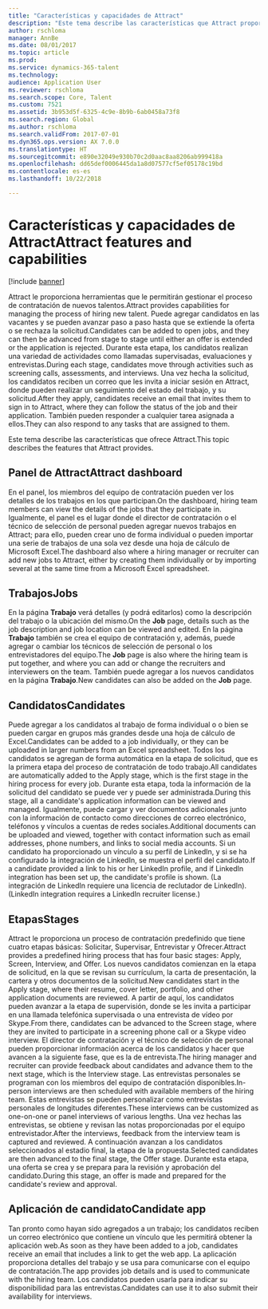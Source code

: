```yaml
---
title: "Características y capacidades de Attract"
description: "Este tema describe las características que Attract proporciona para gestionar el proceso de contratar nuevos talentos."
author: rschloma
manager: AnnBe
ms.date: 08/01/2017
ms.topic: article
ms.prod: 
ms.service: dynamics-365-talent
ms.technology: 
audience: Application User
ms.reviewer: rschloma
ms.search.scope: Core, Talent
ms.custom: 7521
ms.assetid: 3b953d5f-6325-4c9e-8b9b-6ab0458a73f8
ms.search.region: Global
ms.author: rschloma
ms.search.validFrom: 2017-07-01
ms.dyn365.ops.version: AX 7.0.0
ms.translationtype: HT
ms.sourcegitcommit: e890e32049e930b70c2d0aac8aa8206ab999418a
ms.openlocfilehash: dd65def0006445da1a8d07577cf5ef05178c19bd
ms.contentlocale: es-es
ms.lasthandoff: 10/22/2018

---
```

# <a name="attract-features-and-capabilities"></a><span data-ttu-id="c43ef-103">Características y capacidades de Attract</span><span class="sxs-lookup"><span data-stu-id="c43ef-103">Attract features and capabilities</span></span>

[!include [banner](includes/banner.md)]

<span data-ttu-id="c43ef-104">Attract le proporciona herramientas que le permitirán gestionar el proceso de contratación de nuevos talentos.</span><span class="sxs-lookup"><span data-stu-id="c43ef-104">Attract provides capabilities for managing the process of hiring new talent.</span></span> <span data-ttu-id="c43ef-105">Puede agregar candidatos en las vacantes y se pueden avanzar paso a paso hasta que se extiende la oferta o se rechaza la solicitud.</span><span class="sxs-lookup"><span data-stu-id="c43ef-105">Candidates can be added to open jobs, and they can then be advanced from stage to stage until either an offer is extended or the application is rejected.</span></span> <span data-ttu-id="c43ef-106">Durante esta etapa, los candidatos realizan una variedad de actividades como llamadas supervisadas, evaluaciones y entrevistas.</span><span class="sxs-lookup"><span data-stu-id="c43ef-106">During each stage, candidates move through activities such as screening calls, assessments, and interviews.</span></span> <span data-ttu-id="c43ef-107">Una vez hecha la solicitud, los candidatos reciben un correo que les invita a iniciar sesión en Attract, donde pueden realizar un seguimiento del estado del trabajo, y su solicitud.</span><span class="sxs-lookup"><span data-stu-id="c43ef-107">After they apply, candidates receive an email that invites them to sign in to Attract, where they can follow the status of the job and their application.</span></span> <span data-ttu-id="c43ef-108">También pueden responder a cualquier tarea asignada a ellos.</span><span class="sxs-lookup"><span data-stu-id="c43ef-108">They can also respond to any tasks that are assigned to them.</span></span>

<span data-ttu-id="c43ef-109">Este tema describe las características que ofrece Attract.</span><span class="sxs-lookup"><span data-stu-id="c43ef-109">This topic describes the features that Attract provides.</span></span>

## <a name="attract-dashboard"></a><span data-ttu-id="c43ef-110">Panel de Attract</span><span class="sxs-lookup"><span data-stu-id="c43ef-110">Attract dashboard</span></span>
<span data-ttu-id="c43ef-111">En el panel, los miembros del equipo de contratación pueden ver los detalles de los trabajos en los que participan.</span><span class="sxs-lookup"><span data-stu-id="c43ef-111">On the dashboard, hiring team members can view the details of the jobs that they participate in.</span></span> <span data-ttu-id="c43ef-112">Igualmente, el panel es el lugar donde el director de contratación o el técnico de selección de personal pueden agregar nuevos trabajos en Attract; para ello, pueden crear uno de forma individual o pueden importar una serie de trabajos de una sola vez desde una hoja de cálculo de Microsoft Excel.</span><span class="sxs-lookup"><span data-stu-id="c43ef-112">The dashboard also where a hiring manager or recruiter can add new jobs to Attract, either by creating them individually or by importing several at the same time from a Microsoft Excel spreadsheet.</span></span>

## <a name="jobs"></a><span data-ttu-id="c43ef-113">Trabajos</span><span class="sxs-lookup"><span data-stu-id="c43ef-113">Jobs</span></span>
<span data-ttu-id="c43ef-114">En la página **Trabajo** verá detalles (y podrá editarlos) como la descripción del trabajo o la ubicación del mismo.</span><span class="sxs-lookup"><span data-stu-id="c43ef-114">On the **Job** page, details such as the job description and job location can be viewed and edited.</span></span> <span data-ttu-id="c43ef-115">En la página **Trabajo** también se crea el equipo de contratación y, además, puede agregar o cambiar los técnicos de selección de personal o los entrevistadores del equipo.</span><span class="sxs-lookup"><span data-stu-id="c43ef-115">The **Job** page is also where the hiring team is put together, and where you can add or change the recruiters and interviewers on the team.</span></span> <span data-ttu-id="c43ef-116">También puede agregar a los nuevos candidatos en la página **Trabajo**.</span><span class="sxs-lookup"><span data-stu-id="c43ef-116">New candidates can also be added on the **Job** page.</span></span>

## <a name="candidates"></a><span data-ttu-id="c43ef-117">Candidatos</span><span class="sxs-lookup"><span data-stu-id="c43ef-117">Candidates</span></span>
<span data-ttu-id="c43ef-118">Puede agregar a los candidatos al trabajo de forma individual o o bien se pueden cargar en grupos más grandes desde una hoja de cálculo de Excel.</span><span class="sxs-lookup"><span data-stu-id="c43ef-118">Candidates can be added to a job individually, or they can be uploaded in larger numbers from an Excel spreadsheet.</span></span> <span data-ttu-id="c43ef-119">Todos los candidatos se agregan de forma automática en la etapa de solicitud, que es la primera etapa del proceso de contratación de todo trabajo.</span><span class="sxs-lookup"><span data-stu-id="c43ef-119">All candidates are automatically added to the Apply stage, which is the first stage in the hiring process for every job.</span></span> <span data-ttu-id="c43ef-120">Durante esta etapa, toda la información de la solicitud del candidato se puede ver y puede ser administrada.</span><span class="sxs-lookup"><span data-stu-id="c43ef-120">During this stage, all a candidate's application information can be viewed and managed.</span></span> <span data-ttu-id="c43ef-121">Igualmente, puede cargar y ver documentos adicionales junto con la información de contacto como direcciones de correo electrónico, teléfonos y vínculos a cuentas de redes sociales.</span><span class="sxs-lookup"><span data-stu-id="c43ef-121">Additional documents can be uploaded and viewed, together with contact information such as email addresses, phone numbers, and links to social media accounts.</span></span> <span data-ttu-id="c43ef-122">Si un candidato ha proporcionado un vínculo a su perfil de LinkedIn, y si se ha configurado la integración de LinkedIn, se muestra el perfil del candidato.</span><span class="sxs-lookup"><span data-stu-id="c43ef-122">If a candidate provided a link to his or her LinkedIn profile, and if LinkedIn integration has been set up, the candidate's profile is shown.</span></span> <span data-ttu-id="c43ef-123">(La integración de LinkedIn requiere una licencia de reclutador de LinkedIn).</span><span class="sxs-lookup"><span data-stu-id="c43ef-123">(LinkedIn integration requires a LinkedIn recruiter license.)</span></span>

## <a name="stages"></a><span data-ttu-id="c43ef-124">Etapas</span><span class="sxs-lookup"><span data-stu-id="c43ef-124">Stages</span></span>
<span data-ttu-id="c43ef-125">Attract le proporciona un proceso de contratación predefinido que tiene cuatro etapas básicas: Solicitar, Supervisar, Entrevistar y Ofrecer.</span><span class="sxs-lookup"><span data-stu-id="c43ef-125">Attract provides a predefined hiring process that has four basic stages: Apply, Screen, Interview, and Offer.</span></span> <span data-ttu-id="c43ef-126">Los nuevos candidatos comienzan en la etapa de solicitud, en la que se revisan su currículum, la carta de presentación, la cartera y otros documentos de la solicitud.</span><span class="sxs-lookup"><span data-stu-id="c43ef-126">New candidates start in the Apply stage, where their resume, cover letter, portfolio, and other application documents are reviewed.</span></span> <span data-ttu-id="c43ef-127">A partir de aquí, los candidatos pueden avanzar a la etapa de supervisión, donde se les invita a participar en una llamada telefónica supervisada o una entrevista de vídeo por Skype.</span><span class="sxs-lookup"><span data-stu-id="c43ef-127">From there, candidates can be advanced to the Screen stage, where they are invited to participate in a screening phone call or a Skype video interview.</span></span> <span data-ttu-id="c43ef-128">El director de contratación y el técnico de selección de personal pueden proporcionar información acerca de los candidatos y hacer que avancen a la siguiente fase, que es la de entrevista.</span><span class="sxs-lookup"><span data-stu-id="c43ef-128">The hiring manager and recruiter can provide feedback about candidates and advance them to the next stage, which is the Interview stage.</span></span> <span data-ttu-id="c43ef-129">Las entrevistas personales se programan con los miembros del equipo de contratación disponibles.</span><span class="sxs-lookup"><span data-stu-id="c43ef-129">In-person interviews are then scheduled with available members of the hiring team.</span></span> <span data-ttu-id="c43ef-130">Estas entrevistas se pueden personalizar como entrevistas personales de longitudes diferentes.</span><span class="sxs-lookup"><span data-stu-id="c43ef-130">These interviews can be customized as one-on-one or panel interviews of various lengths.</span></span> <span data-ttu-id="c43ef-131">Una vez hechas las entrevistas, se obtiene y revisan las notas proporcionadas por el equipo entrevistador.</span><span class="sxs-lookup"><span data-stu-id="c43ef-131">After the interviews, feedback from the interview team is captured and reviewed.</span></span> <span data-ttu-id="c43ef-132">A continuación avanzan a los candidatos seleccionados al estadio final, la etapa de la propuesta.</span><span class="sxs-lookup"><span data-stu-id="c43ef-132">Selected candidates are then advanced to the final stage, the Offer stage.</span></span> <span data-ttu-id="c43ef-133">Durante esta etapa, una oferta se crea y se prepara para la revisión y aprobación del candidato.</span><span class="sxs-lookup"><span data-stu-id="c43ef-133">During this stage, an offer is made and prepared for the candidate's review and approval.</span></span>

## <a name="candidate-app"></a><span data-ttu-id="c43ef-134">Aplicación de candidato</span><span class="sxs-lookup"><span data-stu-id="c43ef-134">Candidate app</span></span>
<span data-ttu-id="c43ef-135">Tan pronto como hayan sido agregados a un trabajo; los candidatos reciben un correo electrónico que contiene un vínculo que les permitirá obtener la aplicación web.</span><span class="sxs-lookup"><span data-stu-id="c43ef-135">As soon as they have been added to a job, candidates receive an email that includes a link to get the web app.</span></span> <span data-ttu-id="c43ef-136">La aplicación proporciona detalles del trabajo y se usa para comunicarse con el equipo de contratación.</span><span class="sxs-lookup"><span data-stu-id="c43ef-136">The app provides job details and is used to communicate with the hiring team.</span></span> <span data-ttu-id="c43ef-137">Los candidatos pueden usarla para indicar su disponibilidad para las entrevistas.</span><span class="sxs-lookup"><span data-stu-id="c43ef-137">Candidates can use it to also submit their availability for interviews.</span></span>

